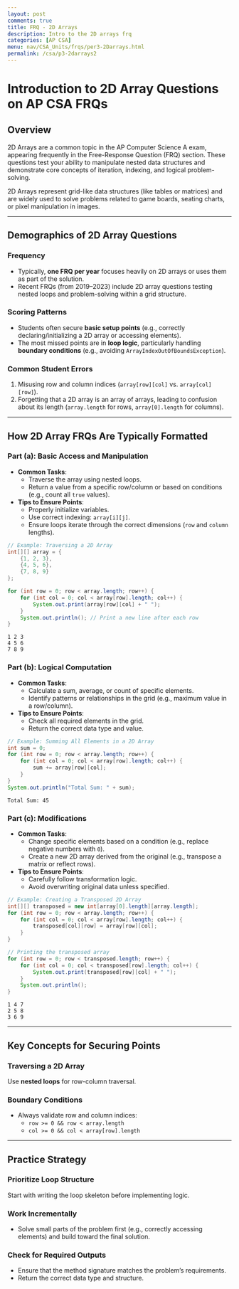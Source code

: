 ```yaml
---
layout: post
comments: true
title: FRQ - 2D Arrays 
description: Intro to the 2D arrays frq
categories: [AP CSA]
menu: nav/CSA_Units/frqs/per3-2Darrays.html
permalink: /csa/p3-2darrays2
---
```

# Introduction to 2D Array Questions on AP CSA FRQs

## Overview
2D Arrays are a common topic in the AP Computer Science A exam, appearing frequently in the Free-Response Question (FRQ) section. These questions test your ability to manipulate nested data structures and demonstrate core concepts of iteration, indexing, and logical problem-solving. 

2D Arrays represent grid-like data structures (like tables or matrices) and are widely used to solve problems related to game boards, seating charts, or pixel manipulation in images.

---

## Demographics of 2D Array Questions

### Frequency
- Typically, **one FRQ per year** focuses heavily on 2D arrays or uses them as part of the solution.
- Recent FRQs (from 2019–2023) include 2D array questions testing nested loops and problem-solving within a grid structure.

### Scoring Patterns
- Students often secure **basic setup points** (e.g., correctly declaring/initializing a 2D array or accessing elements).
- The most missed points are in **loop logic**, particularly handling **boundary conditions** (e.g., avoiding `ArrayIndexOutOfBoundsException`).

### Common Student Errors
1. Misusing row and column indices (`array[row][col]` vs. `array[col][row]`).
2. Forgetting that a 2D array is an array of arrays, leading to confusion about its length (`array.length` for rows, `array[0].length` for columns).

---

## How 2D Array FRQs Are Typically Formatted

### Part (a): Basic Access and Manipulation
- **Common Tasks**:
  - Traverse the array using nested loops.
  - Return a value from a specific row/column or based on conditions (e.g., count all `true` values).
- **Tips to Ensure Points**:
  - Properly initialize variables.
  - Use correct indexing: `array[i][j]`.
  - Ensure loops iterate through the correct dimensions (`row` and `column` lengths).



```Java
// Example: Traversing a 2D Array
int[][] array = {
    {1, 2, 3},
    {4, 5, 6},
    {7, 8, 9}
};

for (int row = 0; row < array.length; row++) {
    for (int col = 0; col < array[row].length; col++) {
        System.out.print(array[row][col] + " ");
    }
    System.out.println(); // Print a new line after each row
}

```

    1 2 3 
    4 5 6 
    7 8 9 


### Part (b): Logical Computation
- **Common Tasks**:
  - Calculate a sum, average, or count of specific elements.
  - Identify patterns or relationships in the grid (e.g., maximum value in a row/column).
- **Tips to Ensure Points**:
  - Check all required elements in the grid.
  - Return the correct data type and value.



```Java
// Example: Summing All Elements in a 2D Array
int sum = 0;
for (int row = 0; row < array.length; row++) {
    for (int col = 0; col < array[row].length; col++) {
        sum += array[row][col];
    }
}
System.out.println("Total Sum: " + sum);

```

    Total Sum: 45


### Part (c): Modifications
- **Common Tasks**:
  - Change specific elements based on a condition (e.g., replace negative numbers with `0`).
  - Create a new 2D array derived from the original (e.g., transpose a matrix or reflect rows).
- **Tips to Ensure Points**:
  - Carefully follow transformation logic.
  - Avoid overwriting original data unless specified.



```Java
// Example: Creating a Transposed 2D Array
int[][] transposed = new int[array[0].length][array.length];
for (int row = 0; row < array.length; row++) {
    for (int col = 0; col < array[row].length; col++) {
        transposed[col][row] = array[row][col];
    }
}

// Printing the transposed array
for (int row = 0; row < transposed.length; row++) {
    for (int col = 0; col < transposed[row].length; col++) {
        System.out.print(transposed[row][col] + " ");
    }
    System.out.println();
}

```

    1 4 7 
    2 5 8 
    3 6 9 


---

## Key Concepts for Securing Points

### Traversing a 2D Array
Use **nested loops** for row-column traversal.

### Boundary Conditions
- Always validate row and column indices:
  - `row >= 0 && row < array.length`
  - `col >= 0 && col < array[row].length`

---

## Practice Strategy

### Prioritize Loop Structure
Start with writing the loop skeleton before implementing logic.

### Work Incrementally
- Solve small parts of the problem first (e.g., correctly accessing elements) and build toward the final solution.

### Check for Required Outputs
- Ensure that the method signature matches the problem’s requirements.
- Return the correct data type and structure.



